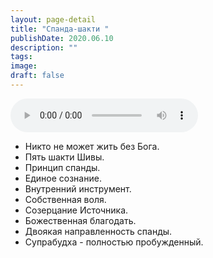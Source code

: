 ```yaml
---
layout: page-detail
title: "Спанда-шакти "
publishDate: 2020.06.10
description: ""
tags:
image:
draft: false
---
```


<audio title="2020.06.10 - Спанда-шакти .mp3" src="/upload/iblock/747/74777fd9fbb1b197dc73dc62a5edb566.mp3" controls=""></audio>

* Никто не может жить без Бога.
* Пять шакти Шивы.
* Принцип спанды.
* Единое сознание.
* Внутренний инструмент.
* Собственная воля.
* Созерцание Источника.
* Божественная благодать.
* Двоякая направленность спанды.
* Супрабудха - полностью пробужденный.

  
